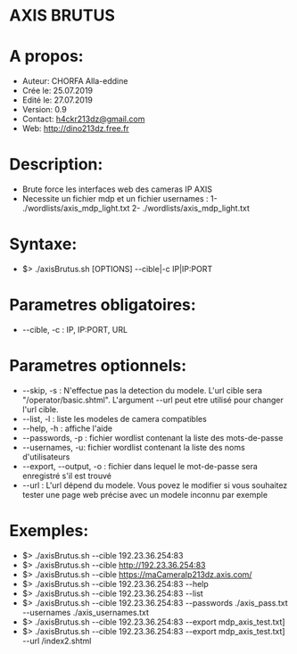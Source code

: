 # AXIS BRUTUS 

# A propos:
 - Auteur: CHORFA Alla-eddine
 - Crée le: 25.07.2019
 - Edité le: 27.07.2019
 - Version: 0.9
 - Contact: h4ckr213dz@gmail.com
 - Web: http://dino213dz.free.fr

# Description:
 - Brute force les interfaces web des cameras IP AXIS
 - Necessite un fichier mdp et un fichier usernames :
	1- ./wordlists/axis_mdp_light.txt
	2- ./wordlists/axis_mdp_light.txt

# Syntaxe:
 - $> ./axisBrutus.sh [OPTIONS] --cible|-c IP|IP:PORT

# Parametres obligatoires:
 - --cible, -c : IP, IP:PORT, URL

# Parametres optionnels:
 - --skip, -s : N'effectue pas la detection du modele. L'url cible sera "/operator/basic.shtml". L'argument --url peut etre utilisé pour changer l'url cible.
 - --list, -l : liste les modeles de camera compatibles
 - --help, -h : affiche l'aide
 - --passwords, -p : fichier wordlist contenant la liste des mots-de-passe
 - --usernames, -u: fichier wordlist contenant la liste des noms d'utilisateurs
 - --export, --output, -o : fichier dans lequel le mot-de-passe sera enregistré s'il est trouvé
 - --url : L'url dépend du modele. Vous povez le modifier si vous souhaitez tester une page web précise avec un modele inconnu par exemple

# Exemples:
  - $> ./axisBrutus.sh --cible 192.23.36.254:83 
  - $> ./axisBrutus.sh --cible http://192.23.36.254:83
  - $> ./axisBrutus.sh --cible https://maCameraIp213dz.axis.com/
  - $> ./axisBrutus.sh --cible 192.23.36.254:83 --help
  - $> ./axisBrutus.sh --cible 192.23.36.254:83 --list
  - $> ./axisBrutus.sh --cible 192.23.36.254:83 --passwords ./axis_pass.txt --usernames ./axis_usernames.txt 
  - $> ./axisBrutus.sh --cible 192.23.36.254:83 --export mdp_axis_test.txt]
  - $> ./axisBrutus.sh --cible 192.23.36.254:83 --export mdp_axis_test.txt] --url /index2.shtml

